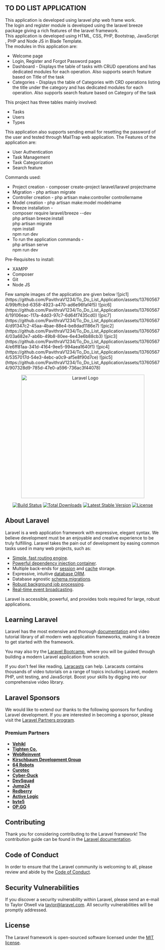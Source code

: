 ## TO DO LIST APPLICATION
This application is developed using laravel php web frame work.<br>
The login and register module is developed using the laravel breeze package giving a rich features of the laravel framework.<br>
This application is developed using HTML, CSS, PHP, Bootstrap, JavaScript , PHP and Node JS in Blade Template.<br>
The modules in this application are:
<ul>
    <li>Welcome page</li>
    <li>Login, Register and Forgot Password pages</li>
    <li>Dashboard - Displays the table of tasks with CRUD operations and has dedicated modules for each operation. Also supports search feature based on Title of the task </li>
    <li>Categories - Displays the table of Categories with CRD operations listing the title under the category and has dedicated modules for each operation. Also supports search feature based on Category of the task</li>
</ul>
This project has three tables mainly involved:
<ul>
    <li>Tasks</li>
    <li>Users</li>
    <li>Types</li>
</ul>
This application also supports sending email for resetting the password of the user and tested through MailTrap web application.
The Features of the application are:
<ul>
    <li>User Authentication</li>
    <li>Task Management</li>
    <li>Task Categorization</li>
    <li>Search feature</li>
</ul>
Commands used:
<ul>
<li>Project creation - composer create-project laravel/laravel projectname</li>
<li>Migration  - php artisan migrate</li>
<li>Controller creation - php artisan make:controller controllername</li>
<li>Model creation - php artisan make:model modelname</li>
<li>Breeze installation -</li> 
composer require laravel/breeze --dev<br>
php artisan breeze:install<br>
php artisan migrate<br>
npm install<br>
npm run dev<br>
<li>To run the application commands - <br>
php artisan serve<br>
npm run dev<br>
</ul>
Pre-Requisites to install:
<ul>
    <li>XAMPP</li>
    <li>Composer</li>
    <li>Git</li>
    <li>Node JS</li>
</ul>
Few sample images of the application are given below
![pic1](https://github.com/PavithraV1234/To_Do_List_Application/assets/137605674/99bffcbd-6358-4923-a470-ad6e96faf4f5)
![pic6](https://github.com/PavithraV1234/To_Do_List_Application/assets/137605674/19106eac-117a-4dd3-97c7-6d64f7435cd0)
![pic7](https://github.com/PavithraV1234/To_Do_List_Application/assets/137605674/d91347c2-45aa-4bae-88e4-be8dad1186e7)
![pic2](https://github.com/PavithraV1234/To_Do_List_Application/assets/137605674/03a682e7-ab6b-49b8-80ee-6e43e6b88cb3)
![pic3](https://github.com/PavithraV1234/To_Do_List_Application/assets/137605674/e6ff81aa-341d-4164-9ee5-994aea1640f1)
![pic4](https://github.com/PavithraV1234/To_Do_List_Application/assets/137605674/5357017d-54e3-4ebc-a0c9-af5e8f90d7ce)
![pic5](https://github.com/PavithraV1234/To_Do_List_Application/assets/137605674/907328d9-785d-47e0-a596-736ac3f44078)






<p align="center"><a href="https://laravel.com" target="_blank"><img src="https://raw.githubusercontent.com/laravel/art/master/logo-lockup/5%20SVG/2%20CMYK/1%20Full%20Color/laravel-logolockup-cmyk-red.svg" width="400" alt="Laravel Logo"></a></p>

<p align="center">
<a href="https://github.com/laravel/framework/actions"><img src="https://github.com/laravel/framework/workflows/tests/badge.svg" alt="Build Status"></a>
<a href="https://packagist.org/packages/laravel/framework"><img src="https://img.shields.io/packagist/dt/laravel/framework" alt="Total Downloads"></a>
<a href="https://packagist.org/packages/laravel/framework"><img src="https://img.shields.io/packagist/v/laravel/framework" alt="Latest Stable Version"></a>
<a href="https://packagist.org/packages/laravel/framework"><img src="https://img.shields.io/packagist/l/laravel/framework" alt="License"></a>
</p>

## About Laravel

Laravel is a web application framework with expressive, elegant syntax. We believe development must be an enjoyable and creative experience to be truly fulfilling. Laravel takes the pain out of development by easing common tasks used in many web projects, such as:

- [Simple, fast routing engine](https://laravel.com/docs/routing).
- [Powerful dependency injection container](https://laravel.com/docs/container).
- Multiple back-ends for [session](https://laravel.com/docs/session) and [cache](https://laravel.com/docs/cache) storage.
- Expressive, intuitive [database ORM](https://laravel.com/docs/eloquent).
- Database agnostic [schema migrations](https://laravel.com/docs/migrations).
- [Robust background job processing](https://laravel.com/docs/queues).
- [Real-time event broadcasting](https://laravel.com/docs/broadcasting).

Laravel is accessible, powerful, and provides tools required for large, robust applications.

## Learning Laravel

Laravel has the most extensive and thorough [documentation](https://laravel.com/docs) and video tutorial library of all modern web application frameworks, making it a breeze to get started with the framework.

You may also try the [Laravel Bootcamp](https://bootcamp.laravel.com), where you will be guided through building a modern Laravel application from scratch.

If you don't feel like reading, [Laracasts](https://laracasts.com) can help. Laracasts contains thousands of video tutorials on a range of topics including Laravel, modern PHP, unit testing, and JavaScript. Boost your skills by digging into our comprehensive video library.

## Laravel Sponsors

We would like to extend our thanks to the following sponsors for funding Laravel development. If you are interested in becoming a sponsor, please visit the [Laravel Partners program](https://partners.laravel.com).

### Premium Partners

- **[Vehikl](https://vehikl.com/)**
- **[Tighten Co.](https://tighten.co)**
- **[WebReinvent](https://webreinvent.com/)**
- **[Kirschbaum Development Group](https://kirschbaumdevelopment.com)**
- **[64 Robots](https://64robots.com)**
- **[Curotec](https://www.curotec.com/services/technologies/laravel/)**
- **[Cyber-Duck](https://cyber-duck.co.uk)**
- **[DevSquad](https://devsquad.com/hire-laravel-developers)**
- **[Jump24](https://jump24.co.uk)**
- **[Redberry](https://redberry.international/laravel/)**
- **[Active Logic](https://activelogic.com)**
- **[byte5](https://byte5.de)**
- **[OP.GG](https://op.gg)**

## Contributing

Thank you for considering contributing to the Laravel framework! The contribution guide can be found in the [Laravel documentation](https://laravel.com/docs/contributions).

## Code of Conduct

In order to ensure that the Laravel community is welcoming to all, please review and abide by the [Code of Conduct](https://laravel.com/docs/contributions#code-of-conduct).

## Security Vulnerabilities

If you discover a security vulnerability within Laravel, please send an e-mail to Taylor Otwell via [taylor@laravel.com](mailto:taylor@laravel.com). All security vulnerabilities will be promptly addressed.

## License

The Laravel framework is open-sourced software licensed under the [MIT license](https://opensource.org/licenses/MIT).
